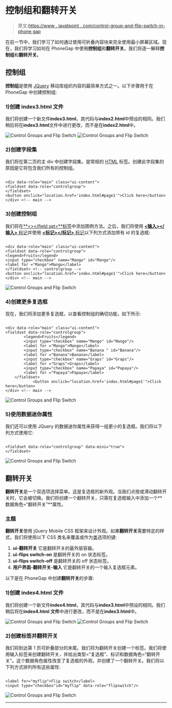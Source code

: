 # 控制组和翻转开关

> 原文:[https://www . javatpoint . com/control-group-and-flip-switch-in-phone gap](https://www.javatpoint.com/control-groups-and-flip-switch-in-phonegap)

在前一节中，我们学习了如何通过使用可折叠内容块来完全使用最小屏幕区域。现在，我们将学习如何在 PhoneGap 中使用**控制组**和**翻转开关**。我们将逐一解释**控制组**和**翻转开关**。

## 控制组

**控制组**是使用 [JQuery](https://www.javatpoint.com/jquery-tutorial) 移动库组织内容的最简单方式之一。以下步骤用于在 PhoneGap 中创建控制组:

### 1)创建 index3.html 文件

我们将创建一个新文件**index3.html**，其代码与**index2.html**中预设的相同。我们稍后将在**index3.html**文件中进行更改，而不是在**index2.html**中。

![Control Groups and Flip Switch](../Images/86fc9c214791d1f85a1fe71edc3d41e3.png)
![Control Groups and Flip Switch](../Images/c5975a0b84360c0638e2990281d6d075.png)

### 2)创建字段集

我们将在第二页的主 div 中创建字段集。是常规的 [HTML](https://www.javatpoint.com/html-tutorial) 标签。创建此字段集的原因是它将包含我们所有的控制组。

```

<div data-role="main" class="ui-content">
<fieldset data-role="controlgroup">
</fieldset>	
<button onclick="location.href='index.html#page1'">Click here</button>
</div> <!-- main --> 

```

### 3)创建控制组

我们将在[**<></field set>**标签](https://www.javatpoint.com/html-fieldset-tag)中添加图例方法。之后，我们将使用 [**<输入></输入>** 标记](https://www.javatpoint.com/html-input-tag)并使用 [**<标记></标记>** 标记](https://www.javatpoint.com/html-label-tag)以下列方式添加带有 id 的复选框:

```

<div data-role="main" class="ui-content">
<fieldset data-role="controlgroup">
<legend>Fruits</legend>
<input type="checkbox" name="Mango" id="Mango"/>
<label for ="Mango">Mango</label>
</fieldset> <!-- controlgroup -->
<button onclick="location.href='index.html#page1'">Click here</button>
</div> <!-- main -->   

```

![Control Groups and Flip Switch](../Images/a4a75205fbabab243071e13a600a18b0.png)

### 4)创建更多复选框

现在，我们将添加更多复选框，以查看控制组的确切功能，如下所示:

```

<div data-role="main" class="ui-content">
<fieldset data-role="controlgroup">
		<legend>Fruits</legend>
		<input type="checkbox" name="Mango" id="Mango"/>
		<label for ="Mango">Mango</label>
		<input type="checkbox" name="Banana " id="Banana"/>
		<label for ="Banana">Banana</label>
		<input type="checkbox" name="Graps" id="Graps"/>
		<label for ="Graps">Graps</label>	
		<input type="checkbox" name="Papaya" id="Papaya"/>
		<label for ="Papaya">Papaya</label>	
	</fieldset>		
            <button onclick="location.href='index.html#page1'">Click here</button>
</div> <!-- main -->

```

![Control Groups and Flip Switch](../Images/872b4e265fa356076c958f1b3e2de076.png)

### 5)使用数据迷你属性

我们还可以使用 JQuery 的数据迷你属性来获得一组更小的复选框。我们将以下列方式使用它:

```

<fieldset data-role="controlgroup" data-mini="true">
</fieldset>

```

![Control Groups and Flip Switch](../Images/39353f0a6473fa408492aae710951ad5.png)

## 翻转开关

**翻转开关**是一个双选项选择菜单。这是复选框的新外观。当我们点按或滑动翻转开关时，它会被切换。我们将创建一个翻转开关，只需在复选框输入中添加一个**数据角色=“翻转开关”**属性。

### 主题

**翻转开关**使用 jQuery Mobile CSS 框架来设计外观。如果**翻转开关**需要特定的样式，我们将使用以下 CSS 类名来覆盖或作为[类](https://api.jquerymobile.com/flipswitch/#option-classes)选项的键:

1.  **ui-翻转开关**
    它是翻转开关的最外层容器。
2.  **ui-flips switch-on**
    是翻转开关的 on 状态标签。
3.  **ui-flips switch-off**
    是翻转开关的 off 状态标签。
4.  **用户界面-翻转开关-输入**
    它是翻转开关的一个输入复选框元素。

以下是在 PhoneGap 中创建**翻转开关**的步骤:

### 1)创建 index4.html 文件

我们将创建一个新文件**index4.html**，其代码与**index3.html**中预设的相同。我们稍后将在**index4.html 文件**中进行更改，而不是在**index3.html**中。

![Control Groups and Flip Switch](../Images/63ddaa2d0df21c1274b498ef67f20a71.png)
![Control Groups and Flip Switch](../Images/bacd491800b99b087a2a2eaf16946508.png)

### 2)创建标签并翻转开关

我们将到达第 1 页可折叠部分的末尾。我们将为翻转开关创建一个标签。我们将使用输入标签来创建翻转开关，并给出类型=“复选框”、标识和数据角色=“翻转开关”。这个数据角色属性改变了复选框的外观，并创建了一个翻转开关。我们将以下列方式排列所有这些属性:

```

<label for="myflip">Flip switch</label>
<input type="checkbox"id="myflip" data-role="flipswitch"/> 

```

![Control Groups and Flip Switch](../Images/f9df72a00051ddb6599fff7831b304a4.png)

* * *